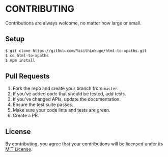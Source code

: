 # CONTRIBUTING

Contributions are always welcome, no matter how large or small.

## Setup

```sh
$ git clone https://github.com/YasithLokuge/html-to-xpaths.git
$ cd html-to-xpaths
$ npm install
```

## Pull Requests

1. Fork the repo and create your branch from `master`.
2. If you've added code that should be tested, add tests.
3. If you've changed APIs, update the documentation.
4. Ensure the test suite passes.
5. Make sure your code lints and tests are green.
7. Create a PR.

## License

By contributing, you agree that your contributions will be licensed
under its [MIT License](LICENSE).
